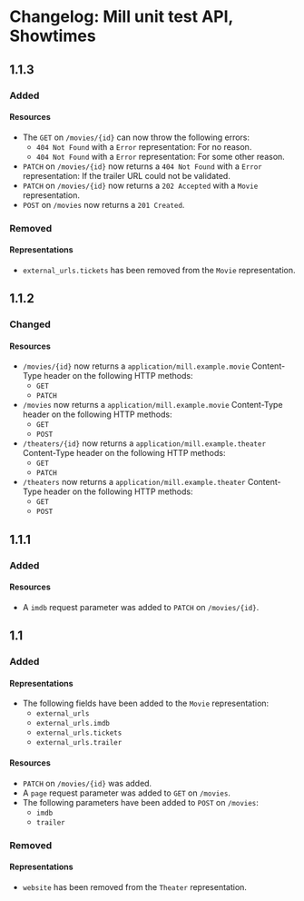 # Changelog: Mill unit test API, Showtimes

## 1.1.3
### Added
#### Resources
- The `GET` on `/movies/{id}` can now throw the following errors:
    - `404 Not Found` with a `Error` representation: For no reason.
    - `404 Not Found` with a `Error` representation: For some other reason.
- `PATCH` on `/movies/{id}` now returns a `404 Not Found` with a `Error` representation: If the trailer URL could not be validated.
- `PATCH` on `/movies/{id}` now returns a `202 Accepted` with a `Movie` representation.
- `POST` on `/movies` now returns a `201 Created`.

### Removed
#### Representations
- `external_urls.tickets` has been removed from the `Movie` representation.

## 1.1.2
### Changed
#### Resources
- `/movies/{id}` now returns a `application/mill.example.movie` Content-Type header on the following HTTP methods:
    - `GET`
    - `PATCH`
- `/movies` now returns a `application/mill.example.movie` Content-Type header on the following HTTP methods:
    - `GET`
    - `POST`
- `/theaters/{id}` now returns a `application/mill.example.theater` Content-Type header on the following HTTP methods:
    - `GET`
    - `PATCH`
- `/theaters` now returns a `application/mill.example.theater` Content-Type header on the following HTTP methods:
    - `GET`
    - `POST`

## 1.1.1
### Added
#### Resources
- A `imdb` request parameter was added to `PATCH` on `/movies/{id}`.

## 1.1
### Added
#### Representations
- The following fields have been added to the `Movie` representation:
    - `external_urls`
    - `external_urls.imdb`
    - `external_urls.tickets`
    - `external_urls.trailer`

#### Resources
- `PATCH` on `/movies/{id}` was added.
- A `page` request parameter was added to `GET` on `/movies`.
- The following parameters have been added to `POST` on `/movies`:
    - `imdb`
    - `trailer`

### Removed
#### Representations
- `website` has been removed from the `Theater` representation.
